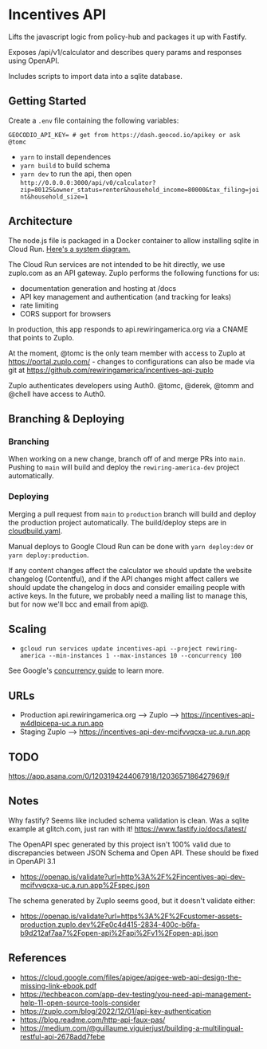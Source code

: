 # Incentives API

Lifts the javascript logic from policy-hub and packages it up with Fastify.

Exposes /api/v1/calculator and describes query params and responses using OpenAPI.

Includes scripts to import data into a sqlite database.

## Getting Started

Create a `.env` file containing the following variables:

```
GEOCODIO_API_KEY= # get from https://dash.geocod.io/apikey or ask @tomc
```

- `yarn` to install dependences
- `yarn build` to build schema
- `yarn dev` to run the api, then open `http://0.0.0.0:3000/api/v0/calculator?zip=80125&owner_status=renter&household_income=80000&tax_filing=joint&household_size=1`

## Architecture

The node.js file is packaged in a Docker container to allow installing sqlite in Cloud Run.
[Here's a system diagram.](https://docs.google.com/drawings/d/1nJBKFGSKcLmIPO4sz3ncZBii8HQw7YOF3kjKgyPblm4/edit)

The Cloud Run services are not intended to be hit directly, we use zuplo.com as an API gateway. Zuplo performs the following functions for us:

- documentation generation and hosting at /docs
- API key management and authentication (and tracking for leaks)
- rate limiting
- CORS support for browsers

In production, this app responds to api.rewiringamerica.org via a CNAME that points to Zuplo.

At the moment, @tomc is the only team member with access to Zuplo at https://portal.zuplo.com/ - changes to configurations can also be made via git at https://github.com/rewiringamerica/incentives-api-zuplo

Zuplo authenticates developers using Auth0. @tomc, @derek, @tomm and @chell have access to Auth0.

## Branching & Deploying

### Branching

When working on a new change, branch off of and merge PRs into `main`. Pushing to `main` will build and deploy the `rewiring-america-dev` project automatically.

### Deploying

Merging a pull request from `main` to `production` branch will build and deploy the production project automatically. The build/deploy steps are in [cloudbuild.yaml](cloudbuild.yaml).

Manual deploys to Google Cloud Run can be done with `yarn deploy:dev` or `yarn deploy:production`.

If any content changes affect the calculator we should update the website changelog (Contentful), and if the API changes might affect callers we should update the changelog in docs and consider emailing people with active keys. In the future, we probably need a mailing list to manage this, but for now we'll bcc and email from api@.

## Scaling

- `gcloud run services update incentives-api --project rewiring-america --min-instances 1 --max-instances 10 --concurrency 100`

See Google's [concurrency guide](https://cloud.google.com/run/docs/about-concurrency) to learn more.

## URLs

- Production api.rewiringamerica.org --> Zuplo --> https://incentives-api-w4dlpicepa-uc.a.run.app
- Staging Zuplo --> https://incentives-api-dev-mcifvvqcxa-uc.a.run.app

## TODO

https://app.asana.com/0/1203194244067918/1203657186427969/f

## Notes

Why fastify? Seems like included schema validation is clean. Was a sqlite example at glitch.com, just ran with it! https://www.fastify.io/docs/latest/

The OpenAPI spec generated by this project isn't 100% valid due to discrepancies between JSON Schema and Open API. These should be fixed in OpenAPI 3.1

- https://openap.is/validate?url=http%3A%2F%2Fincentives-api-dev-mcifvvqcxa-uc.a.run.app%2Fspec.json

The schema generated by Zuplo seems good, but it doesn't validate either:

- https://openap.is/validate?url=https%3A%2F%2Fcustomer-assets-production.zuplo.dev%2Fe0c4d415-2834-400c-b6fa-b9d212af7aa7%2Fopen-api%2Fapi%2Fv1%2Fopen-api.json

## References

- https://cloud.google.com/files/apigee/apigee-web-api-design-the-missing-link-ebook.pdf
- https://techbeacon.com/app-dev-testing/you-need-api-management-help-11-open-source-tools-consider
- https://zuplo.com/blog/2022/12/01/api-key-authentication
- https://blog.readme.com/http-api-faux-pas/
- https://medium.com/@guillaume.viguierjust/building-a-multilingual-restful-api-2678add7febe
